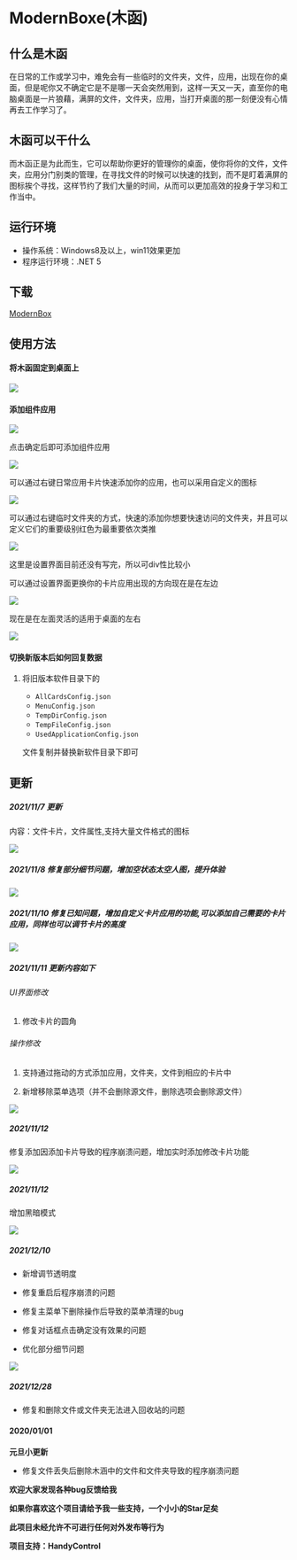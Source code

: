

# ModernBoxe(木函)


##  什么是木函

​		在日常的工作或学习中，难免会有一些临时的文件夹，文件，应用，出现在你的桌面，但是呢你又不确定它是不是哪一天会突然用到，这样一天又一天，直至你的电脑桌面是一片狼藉，满屏的文件，文件夹，应用，当打开桌面的那一刻便没有心情再去工作学习了。

## 木函可以干什么

​		而木函正是为此而生，它可以帮助你更好的管理你的桌面，使你将你的文件，文件夹，应用分门别类的管理，在寻找文件的时候可以快速的找到，而不是盯着满屏的图标挨个寻找，这样节约了我们大量的时间，从而可以更加高效的投身于学习和工作当中。

## 运行环境

* 操作系统：Windows8及以上，win11效果更加
* 程序运行环境：.NET 5



## 下载

[ModernBox](http://mchblog.gitee.io/modern-box/#)

## 使用方法

#### 将木函固定到桌面上

![](image/7.png)

#### 添加组件应用

![](image/8.png)

点击确定后即可添加组件应用

![](image/2.png)

可以通过右键日常应用卡片快速添加你的应用，也可以采用自定义的图标

![](image/1.png)



可以通过右键临时文件夹的方式，快速的添加你想要快速访问的文件夹，并且可以定义它们的重要级别红色为最重要依次类推

![](image/3.png)

这里是设置界面目前还没有写完，所以可div性比较小

可以通过设置界面更换你的卡片应用出现的方向现在是在左边

![](image/4.png)

现在是在左面灵活的适用于桌面的左右

![](image/5.png)



#### 切换新版本后如何回复数据

1. 将旧版本软件目录下的

   * `AllCardsConfig.json`
   * `MenuConfig.json`
   * `TempDirConfig.json`
   * `TempFileConfig.json`
   * `UsedApplicationConfig.json`

   文件复制并替换新软件目录下即可

## 更新

##### 2021/11/7 更新

内容：文件卡片，文件属性,支持大量文件格式的图标

![](image/6.png)

##### 2021/11/8 修复部分细节问题，增加空状态太空人图，提升体验

![](image/9.png)

##### 2021/11/10 修复已知问题，增加自定义卡片应用的功能,可以添加自己需要的卡片应用，同样也可以调节卡片的高度

![](image/10.png)

##### 2021/11/11 更新内容如下

###### UI界面修改

1. 修改卡片的圆角

###### 操作修改

1. 支持通过拖动的方式添加应用，文件夹，文件到相应的卡片中

2. 新增移除菜单选项（并不会删除源文件，删除选项会删除源文件）

![](image/1.gif)

##### 2021/11/12

修复添加因添加卡片导致的程序崩溃问题，增加实时添加修改卡片功能

![](image/11.gif)

##### 2021/11/12

增加黑暗模式

![](image/12.gif)


##### 2021/12/10
* 新增调节透明度

* 修复重启后程序崩溃的问题

* 修复主菜单下删除操作后导致的菜单清理的bug

* 修复对话框点击确定没有效果的问题

* 优化部分细节问题

![](image/13.gif)

##### 2021/12/28
* 修复和删除文件或文件夹无法进入回收站的问题

#### 2020/01/01
**元旦小更新**
* 修复文件丢失后删除木涵中的文件和文件夹导致的程序崩溃问题





**欢迎大家发现各种bug反馈给我**

**如果你喜欢这个项目请给予我一些支持，一个小小的Star足矣**

**此项目未经允许不可进行任何对外发布等行为**

**项目支持：HandyControl**
